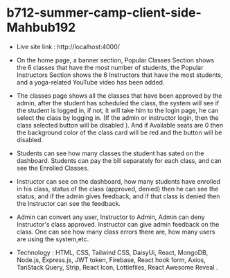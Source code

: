 # b712-summer-camp-client-side-Mahbub192

- Live site link : http://localhost:4000/

- On the home page, a banner section, Popular Classes Section shows the 6 classes that have the most number of students, the Popular Instructors Section shows the 6 Instructors that have the most students, and a yoga-related YouTube video has been added.

- The classes page shows all the classes that have been approved by the admin, after the student has scheduled the class, the system will see if the student is logged in, if not, it will take him to the login page, he can select the class by logging in. (If the admin or instructor login, then the class selected button will be disabled ). And if Available seats are 0 then the background color of the class card will be red and the button will be disabled.

- Students can see how many classes the student has sated on the dashboard. Students can pay the bill separately for each class, and can see the Enrolled Classes.

- Instructor can see on the dashboard, how many students have enrolled in his class, status of the class (approved, denied) then he can see the status, and if the admin gives feedback, and if that class is denied then the Instructor can see the feedback.

- Admin can convert any user, Instructor to Admin, Admin can deny Instructor's class approved. Instructor can give admin feedback on the class. One can see how many class errors there are, how many users are using the system,etc.

- Technology : HTML, CSS, Tailwind CSS, DaisyUi, React, MongoDB, Node.js, Express.js, JWT token, Firebase, React hook form, Axios, TanStack Query, Strip, React Icon, Lottiefiles, React Awesome Reveal .
